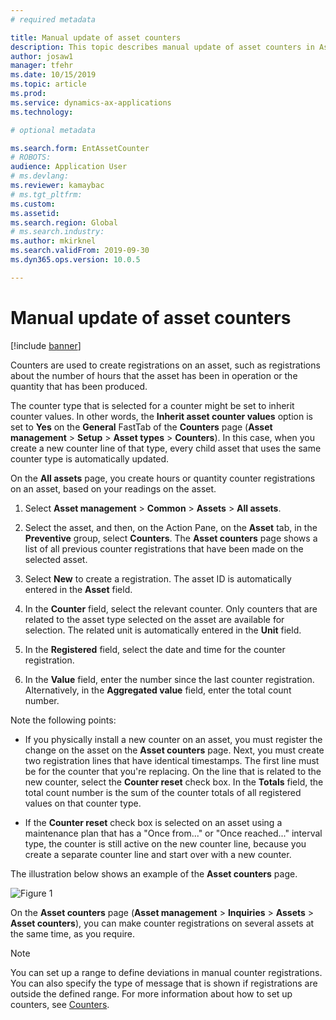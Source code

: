 ```yaml
---
# required metadata

title: Manual update of asset counters
description: This topic describes manual update of asset counters in Asset Management.
author: josaw1
manager: tfehr
ms.date: 10/15/2019
ms.topic: article
ms.prod: 
ms.service: dynamics-ax-applications
ms.technology: 

# optional metadata

ms.search.form: EntAssetCounter 
# ROBOTS: 
audience: Application User
# ms.devlang: 
ms.reviewer: kamaybac
# ms.tgt_pltfrm: 
ms.custom: 
ms.assetid: 
ms.search.region: Global
# ms.search.industry: 
ms.author: mkirknel
ms.search.validFrom: 2019-09-30
ms.dyn365.ops.version: 10.0.5

---
```


# Manual update of asset counters

[!include [banner](../../includes/banner.md)]



Counters are used to create registrations on an asset, such as registrations about the number of hours that the asset has been in operation or the quantity that has been produced.

The counter type that is selected for a counter might be set to inherit counter values. In other words, the **Inherit asset counter values** option is set to **Yes** on the **General** FastTab of the **Counters** page (**Asset management** > **Setup** > **Asset types** > **Counters**). In this case, when you create a new counter line of that type, every child asset that uses the same counter type is automatically updated.

On the **All assets** page, you create hours or quantity counter registrations on an asset, based on your readings on the asset.

1. Select **Asset management** > **Common** > **Assets** > **All assets**.

2. Select the asset, and then, on the Action Pane, on the **Asset** tab, in the **Preventive** group, select **Counters**. The **Asset counters** page shows a list of all previous counter registrations that have been made on the selected asset.

3. Select **New** to create a registration. The asset ID is automatically entered in the **Asset** field.

4. In the **Counter** field, select the relevant counter. Only counters that are related to the asset type selected on the asset are available for selection. The related unit is automatically entered in the **Unit** field.

5. In the **Registered** field, select the date and time for the counter registration.

6. In the **Value** field, enter the number since the last counter registration. Alternatively, in the **Aggregated value** field, enter the total count number.

Note the following points:

- If you physically install a new counter on an asset, you must register the change on the asset on the **Asset counters** page. Next, you must create two registration lines that have identical timestamps. The first line must be for the counter that you're replacing. On the line that is related to the new counter, select the **Counter reset** check box. In the **Totals** field, the total count number is the sum of the counter totals of all registered values on that counter type.

- If the **Counter reset** check box is selected on an asset using a maintenance plan that has a "Once from..." or "Once reached..." interval type, the counter is still active on the new counter line, because you create a separate counter line and start over with a new counter.

The illustration below shows an example of the **Asset counters** page.

![Figure 1](media/11-work-orders.png)

On the **Asset counters** page (**Asset management** > **Inquiries** > **Assets** > **Asset counters**), you can make counter registrations on several assets at the same time, as you require.

>[!NOTE]
>You can set up a range to define deviations in manual counter registrations. You can also specify the type of message that is shown if registrations are outside the defined range. For more information about how to set up counters, see [Counters](../setup-for-objects/counters.md).


